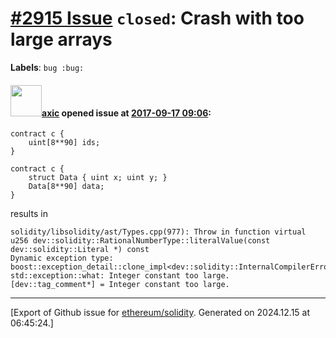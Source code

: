# [\#2915 Issue](https://github.com/ethereum/solidity/issues/2915) `closed`: Crash with too large arrays
**Labels**: `bug :bug:`


#### <img src="https://avatars.githubusercontent.com/u/20340?v=4" width="50">[axic](https://github.com/axic) opened issue at [2017-09-17 09:06](https://github.com/ethereum/solidity/issues/2915):

```
contract c {
	uint[8**90] ids;
}
```

```
contract c {
	struct Data { uint x; uint y; }
	Data[8**90] data;
}
```

results in

```
solidity/libsolidity/ast/Types.cpp(977): Throw in function virtual u256 dev::solidity::RationalNumberType::literalValue(const dev::solidity::Literal *) const
Dynamic exception type: boost::exception_detail::clone_impl<dev::solidity::InternalCompilerError>
std::exception::what: Integer constant too large.
[dev::tag_comment*] = Integer constant too large.
```




-------------------------------------------------------------------------------



[Export of Github issue for [ethereum/solidity](https://github.com/ethereum/solidity). Generated on 2024.12.15 at 06:45:24.]
